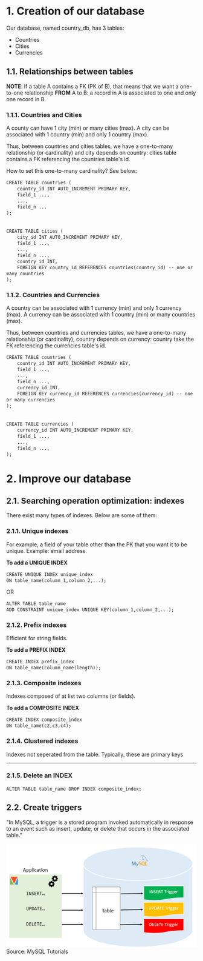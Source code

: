 # 1. Creation of our database

Our database, named country_db, has 3 tables:
* Countries
* Cities
* Currencies

## 1.1. Relationships between tables


**NOTE**: If a table A contains a FK (PK of B), that means that we want a one-to-one relationship **FROM** A to B: a record in A is associated to one and only one record in B.

### 1.1.1. Countries and Cities

A county can have 1 city (min) or many cities (max).
A city can be associated with 1 country (min) and only 1 country (max).

Thus, between countries and cities tables, we have a one-to-many relationship (or cardinality) and city depends on country: cities table contains a FK referencing the countries table's id.

How to set this one-to-many cardinality? See below:

```
CREATE TABLE countries (
    country_id INT AUTO_INCREMENT PRIMARY KEY,
    field_1 ...,
    ...,
    field_n ...
);


CREATE TABLE cities (
    city_id INT AUTO_INCREMENT PRIMARY KEY,
    field_1 ...,
    ...,
    field_n ...,
    country_id INT,
    FOREIGN KEY country_id REFERENCES countries(country_id) -- one or many countries
);
```


### 1.1.2. Countries and Currencies

A country can be associated with 1 currency (min) and only 1 currency (max).
A currency can be associated with 1 country (min) or many countries (max).

Thus, between countries and currencies tables, we have a one-to-many relationship (or cardinality), country depends on currency: country take the FK referencing the currencies table's id.

```
CREATE TABLE countries (
    country_id INT AUTO_INCREMENT PRIMARY KEY,
    field_1 ...,
    ...,
    field_n ...,
    currency_id INT,
    FOREIGN KEY currency_id REFERENCES currencies(currency_id) -- one or many currencies
);


CREATE TABLE currencies (
    currency_id INT AUTO_INCREMENT PRIMARY KEY,
    field_1 ...,
    ...,
    field_n ...,
);
```

# 2. Improve our database

## 2.1. Searching operation optimization: indexes

There exist many types of indexes. Below are some of them:

### 2.1.1. Unique indexes

For example, a field of your table other than the PK that you want it to be unique. Example: email address.

**To add a UNIQUE INDEX**
```
CREATE UNIQUE INDEX unique_index
ON table_name(column_1,column_2,...);
```

OR

```
ALTER TABLE table_name
ADD CONSTRAINT unique_index UNIQUE KEY(column_1,column_2,...);
```

### 2.1.2. Prefix indexes

Efficient for string fields.

**To add a PREFIX INDEX**

```
CREATE INDEX prefix_index
ON table_name(column_name(length));
```

### 2.1.3. Composite indexes

Indexes composed of at list two columns (or fields).

**To add a COMPOSITE INDEX**

```
CREATE INDEX composite_index 
ON table_name(c2,c3,c4);
```


### 2.1.4. Clustered indexes

Indexes not seperated from the table. Typically, these are primary keys

---------

### 2.1.5. Delete an INDEX
```
ALTER TABLE table_name DROP INDEX composite_index;
```

## 2.2. Create triggers

"In MySQL, a trigger is a stored program invoked automatically in response to an event such as insert, update, or delete that occurs in the associated table."

![triggers](../Data/triggers.png "triggers - source: MySQL Tutorials")
Source: MySQL Tutorials
